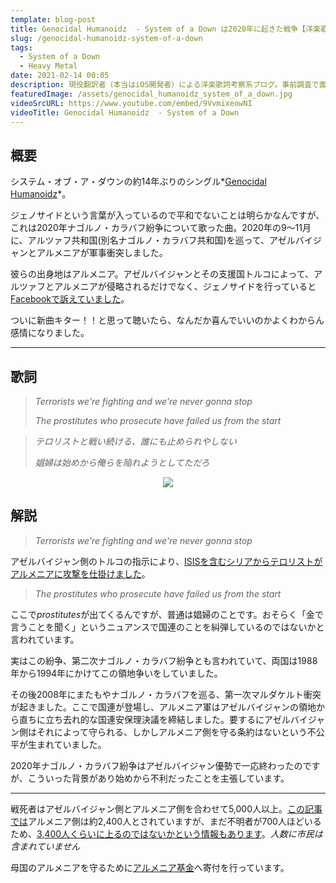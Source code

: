 ```yaml
---
template: blog-post
title: Genocidal Humanoidz  - System of a Down は2020年に起きた戦争【洋楽歌詞解説 & 一部和訳】
slug: /genocidal-humanoidz-system-of-a-down
tags:
  - System of a Down
  - Heavy Metal
date: 2021-02-14 00:05
description: 現役翻訳者（本当はiOS開発者）による洋楽歌詞考察系ブログ。事前調査で面白かったものや役に立ちそうな内容を記事にしています。自分のメモ的な役割です。英語学習にご活用いただければうれしいです！取り上げるジャンルはヒップホップが多くなるかもしれないですが、ロックやブルースを特に聴いてる人です。今回はシステム・オブ・ア・ダウン『ジェノサイダル・ヒューマノイズ』を取り上げています。
featuredImage: /assets/genocidal_humanoidz_system_of_a_down.jpg
videoSrcURL: https://www.youtube.com/embed/9VvmixeowNI
videoTitle: Genocidal Humanoidz  - System of a Down
---
```

## 概要

システム・オブ・ア・ダウンの約14年ぶりのシングル*[Genocidal Humanoidz](https://amzn.to/3d8HkeL)*。

ジェノサイドという言葉が入っているので平和でないことは明らかなんですが、これは2020年ナゴルノ・カラバフ紛争について歌った曲。2020年の9〜11月に、アルツァフ共和国(別名ナゴルノ・カラバフ共和国)を巡って、アゼルバイジャンとアルメニアが軍事衝突しました。

彼らの出身地はアルメニア。アゼルバイジャンとその支援国トルコによって、アルツァフとアルメニアが侵略されるだけでなく、ジェノサイドを行っていると[Facebookで訴えていました](https://www.facebook.com/systemofadown/posts/we-as-system-of-a-down-have-just-released-new-music-for-the-first-time-in-15-yea/10158117604524032/)。

ついに新曲キター！！と思って聴いたら、なんだか喜んでいいのかよくわからん感情になりました。

- - -

## 歌詞

> *Terrorists we're fighting and we're never gonna stop*
>
> *The prostitutes who prosecute have failed us from the start*


> *テロリストと戦い続ける、誰にも止められやしない*
>
> *娼婦は始めから俺らを陥れようとしてただろ*

<div align="center">

<a href="https://www.amazon.co.jp/-/en/dp/B08MR2TCYN?dchild=1&keywords=genocidal+humanoidz&qid=1613229435&s=dmusic&sr=1-2&linkCode=li2&tag=koolmusik-22&linkId=30ba4a31edd33c8e1c4dab461ed92652&language=en_US&ref_=as_li_ss_il" target="_blank"><img border="0" src="//ws-fe.amazon-adsystem.com/widgets/q?_encoding=UTF8&ASIN=B08MR2TCYN&Format=_SL500_&ID=AsinImage&MarketPlace=JP&ServiceVersion=20070822&WS=1&tag=koolmusik-22&language=en_US" ></a><img src="https://ir-jp.amazon-adsystem.com/e/ir?t=koolmusik-22&language=en_US&l=li2&o=9&a=B08MR2TCYN" width="1" height="1" border="0" alt="" style="border:none !important; margin:0px !important;" />

</div>

## 解説

> *Terrorists we're fighting and we're never gonna stop*

アゼルバイジャン側のトルコの指示により、[ISISを含むシリアからテロリストがアルメニアに攻撃を仕掛けました](https://nationalpost.com/news/armenia-azerbaijan-accuse-each-other-of-cross-border-attacks-civilian-toll-climbs)。

> *The prostitutes who prosecute have failed us from the start*

ここで*prostitutes*が出てくるんですが、普通は娼婦のことです。おそらく「金で言うことを聞く」というニュアンスで国連のことを糾弾しているのではないかと言われています。

実はこの紛争、第二次ナゴルノ・カラバフ紛争とも言われていて、両国は1988年から1994年にかけてこの領地争いをしていました。

その後2008年にまたもやナゴルノ・カラバフを巡る、第一次マルダケルト衝突が起きました。ここで国連が登場し、アルメニア軍はアゼルバイジャンの領地から直ちに立ち去れ的な国連安保理決議を締結しました。要するにアゼルバイジャン側はそれによって守られる、しかしアルメニア側を守る条約はないという不公平が生まれていました。

2020年ナゴルノ・カラバフ紛争はアゼルバイジャン優勢で一応終わったのですが、こういった背景があり始めから不利だったことを主張しています。

- - -

戦死者はアゼルバイジャン側とアルメニア側を合わせて5,000人以上。[この記事では](https://www.bbc.com/news/world-europe-55174211)アルメニア側は約2,400人とされていますが、まだ不明者が700人ほどいるため、[3,400人くらいに上るのではないかという情報もあります](https://tass.com/world/1247091)。*人数に市民は含まれていません*

母国のアルメニアを守るために[アルメニア基金](https://www.himnadram.org)へ寄付を行っています。